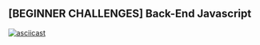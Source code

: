 ## [BEGINNER CHALLENGES] Back-End Javascript

[![asciicast](https://asciinema.org/a/370727.svg)](https://asciinema.org/a/370727)
